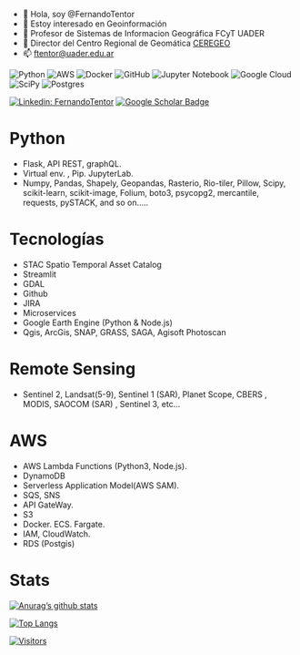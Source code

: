 - 👋 Hola, soy @FernandoTentor
- 👀 Estoy interesado en Geoinformación
- 🌱 Profesor de Sistemas de Informacion Geográfica FCyT UADER
- 💞️ Director del Centro Regional de Geomática [CEREGEO](https://ceregeo.github.io/Ceregeo/)  
- 📫 ftentor@uader.edu.ar

![Python](https://img.shields.io/badge/python-3670A0?style=for-the-badge&logo=python&logoColor=ffdd54)
![AWS](https://img.shields.io/badge/AWS-%23FF9900.svg?style=for-the-badge&logo=amazon-aws&logoColor=white)
![Docker](https://img.shields.io/badge/docker-%230db7ed.svg?style=for-the-badge&logo=docker&logoColor=white)
![GitHub](https://img.shields.io/badge/github-%23121011.svg?style=for-the-badge&logo=github&logoColor=white)
![Jupyter Notebook](https://img.shields.io/badge/jupyter-%23FA0F00.svg?style=for-the-badge&logo=jupyter&logoColor=white)
![Google Cloud](https://img.shields.io/badge/GoogleCloud-%234285F4.svg?style=for-the-badge&logo=google-cloud&logoColor=white)
![SciPy](https://img.shields.io/badge/SciPy-%230C55A5.svg?style=for-the-badge&logo=scipy&logoColor=%white)
![Postgres](https://img.shields.io/badge/postgres-%23316192.svg?style=for-the-badge&logo=postgresql&logoColor=white)


[![Linkedin: FernandoTentor](https://img.shields.io/badge/-Fernando%20Tentor-blue?style=flat-square&logo=Linkedin&logoColor=white&link=https://www.linkedin.com/in/fernando-tentor-99807852/)](https://www.linkedin.com/in/fernando-tentor-99807852/)
[![Google Scholar Badge](https://img.shields.io/badge/Google-Scholar-red)](https://scholar.google.com/citations?user=kIfkf-cAAAAJ&hl=en)

# Python
- Flask, API REST, graphQL.
- Virtual env. , Pip. JupyterLab.
- Numpy, Pandas, Shapely, Geopandas, Rasterio, Rio-tiler, Pillow, Scipy, scikit-learn, scikit-image, Folium, boto3, psycopg2, mercantile, requests, pySTACK, and so on.....

# Tecnologías
- STAC Spatio Temporal Asset Catalog
- Streamlit
- GDAL
- Github
- JIRA
- Microservices
- Google Earth Engine (Python & Node.js)
- Qgis, ArcGis, SNAP, GRASS, SAGA, Agisoft Photoscan

# Remote Sensing
- Sentinel 2, Landsat(5-9), Sentinel 1 (SAR), Planet Scope, CBERS , MODIS, SAOCOM (SAR) , Sentinel 3, etc...

# AWS
- AWS Lambda Functions (Python3, Node.js).
- DynamoDB
- Serverless Application Model(AWS SAM).
- SQS, SNS
- API GateWay.
- S3
- Docker. ECS. Fargate.
- IAM, CloudWatch.
- RDS (Postgis)

# Stats

[![Anurag’s github stats](https://github-readme-stats.vercel.app/api?username=Fernigithub)](https://github.com/Fernigithub)

[![Top Langs](https://github-readme-stats.vercel.app/api/top-langs/?username=Fernigithub&layout=compact)](https://github.com/Fernigithub)

[![Visitors](https://visitor-badge.glitch.me/badge?page_id=FernandoTentor.FernandoTentor)](https://github.com/FernandoTentor)

<!---
FernandoTentor/FernandoTentor is a ✨ special ✨ repository because its `README.md` (this file) appears on your GitHub profile.
You can click the Preview link to take a look at your changes.
--->
